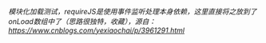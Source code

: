 ###### 模块化加载测试，requireJS是使用事件监听处理本身依赖，这里直接将之放到了onLoad数组中了（思路很独特，收藏），源自：https://www.cnblogs.com/yexiaochai/p/3961291.html
